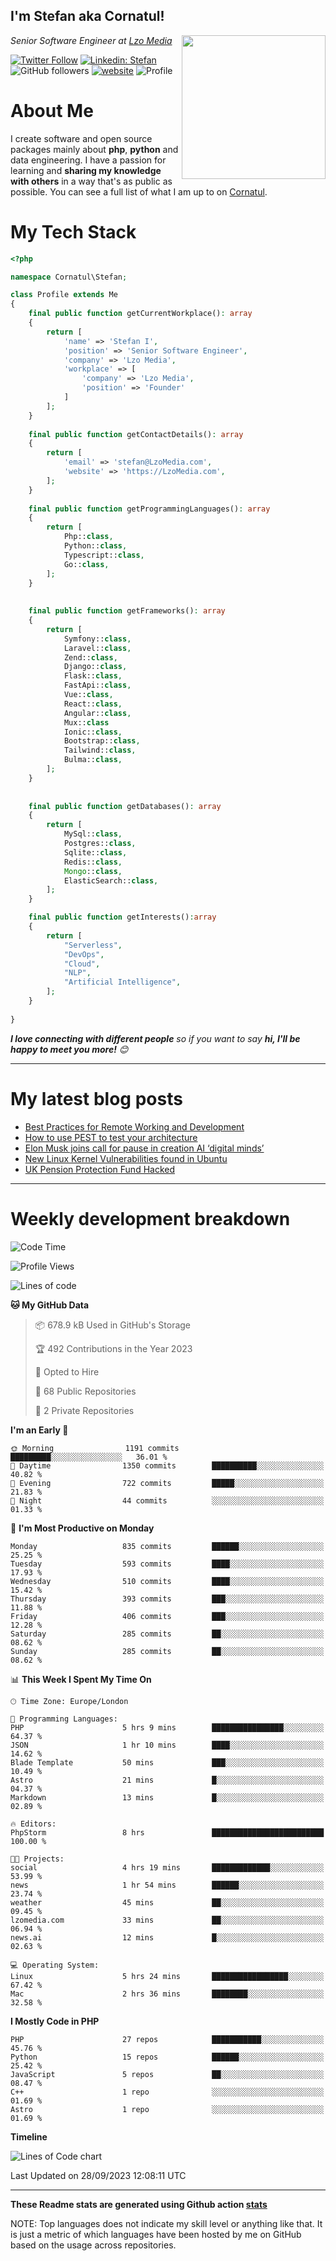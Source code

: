 <h2>I'm Stefan aka Cornatul! </h2>
<img align='right' src="https://i.giphy.com/media/YePKU8cVoIF3afvi8s/giphy.webp" width="230">
<p><em>Senior Software Engineer at <a href="https:/lzomedia.com/">Lzo Media
</a>
</em></p>

[![Twitter Follow](https://img.shields.io/twitter/follow/cornatul?label=Follow)](https://twitter.com/intent/follow?screen_name=cornatul)
[![Linkedin: Stefan](https://img.shields.io/badge/cornatul-blue?style=flat-square&logo=Linkedin&logoColor=white&link=https://www.linkedin.com/in/cornatul/)](https://www.linkedin.com/in/cornatul/)
![GitHub followers](https://img.shields.io/github/followers/cornatul?label=Follow&style=social)
[![website](https://img.shields.io/badge/Website-46a2f1.svg?&style=flat-square&logo=Google-Chrome&logoColor=white&link=https://cornatul.com/)](https://cornatul.com/)
![Profile](https://visitor-badge.glitch.me/badge?page_id=cornatul.cornatul)



# About Me
I create software and open source packages mainly about **php**, **python** and data engineering. 
I have a passion for learning and **sharing my knowledge with others** in a way that's as public as possible. 
You can see a full list of what I am up to on [Cornatul](https://lzomedia.com).


# My Tech Stack

```php
<?php

namespace Cornatul\Stefan;

class Profile extends Me
{
    final public function getCurrentWorkplace(): array
    {
        return [
            'name' => 'Stefan I',
            'position' => 'Senior Software Engineer',
            'company' => 'Lzo Media',
            'workplace' => [
                'company' => 'Lzo Media',
                'position' => 'Founder'         
            ]
        ];
    }
    
    final public function getContactDetails(): array
    {
        return [
            'email' => 'stefan@LzoMedia.com',
            'website' => 'https://LzoMedia.com',
        ];
    }
    
    final public function getProgrammingLanguages(): array
    {
        return [
            Php::class,
            Python::class,
            Typescript::class,
            Go::class,
        ];
    }
    
    
    final public function getFrameworks(): array
    {
        return [
            Symfony::class,
            Laravel::class,
            Zend::class,
            Django::class,
            Flask::class,
            FastApi::class,
            Vue::class,
            React::class,
            Angular::class,
            Mux::class
            Ionic::class,
            Bootstrap::class,
            Tailwind::class,
            Bulma::class,
        ];
    }
    
    
    final public function getDatabases(): array
    {
        return [
            MySql::class,
            Postgres::class,
            Sqlite::class,
            Redis::class,
            Mongo::class,
            ElasticSearch::class,
        ];
    }

    final public function getInterests():array
    {
        return [
            "Serverless",
            "DevOps",
            "Cloud",
            "NLP",
            "Artificial Intelligence",
        ];
    }
   
}
```
 <em><b>I love connecting with different people</b> so if you want to say <b>hi, I'll be happy to meet you more!</b> 😊</em>

---
# My latest blog posts
<!-- BLOG-POST-LIST:START -->
- [Best Practices for Remote Working and Development](https://lzomedia.com/best-practices-for-remote-working-and-development/)
- [How to use PEST to test your architecture](https://lzomedia.com/how-to-use-pest-to-test-your-architecture/)
- [Elon Musk joins call for pause in creation  AI ‘digital minds’](https://lzomedia.com/elon-musk-joins-call-for-pause-in-creation-ai-digital-minds/)
- [New Linux Kernel Vulnerabilities found in Ubuntu](https://lzomedia.com/linux-kernel-vulnerabilities-in-ubuntu/)
- [UK Pension Protection Fund Hacked](https://lzomedia.com/uk-pension-protection-fund-hacked/)
<!-- BLOG-POST-LIST:END -->

---
# Weekly development breakdown
<!--START_SECTION:waka-->
![Code Time](http://img.shields.io/badge/Code%20Time-276%20hrs%209%20mins-blue)

![Profile Views](http://img.shields.io/badge/Profile%20Views-0-blue)

![Lines of code](https://img.shields.io/badge/From%20Hello%20World%20I%27ve%20Written-17.0%20million%20lines%20of%20code-blue)

**🐱 My GitHub Data** 

> 📦 678.9 kB Used in GitHub's Storage 
 > 
> 🏆 492 Contributions in the Year 2023
 > 
> 💼 Opted to Hire
 > 
> 📜 68 Public Repositories 
 > 
> 🔑 2 Private Repositories 
 > 
**I'm an Early 🐤** 

```text
🌞 Morning                1191 commits        █████████░░░░░░░░░░░░░░░░   36.01 % 
🌆 Daytime                1350 commits        ██████████░░░░░░░░░░░░░░░   40.82 % 
🌃 Evening                722 commits         █████░░░░░░░░░░░░░░░░░░░░   21.83 % 
🌙 Night                  44 commits          ░░░░░░░░░░░░░░░░░░░░░░░░░   01.33 % 
```
📅 **I'm Most Productive on Monday** 

```text
Monday                   835 commits         ██████░░░░░░░░░░░░░░░░░░░   25.25 % 
Tuesday                  593 commits         ████░░░░░░░░░░░░░░░░░░░░░   17.93 % 
Wednesday                510 commits         ████░░░░░░░░░░░░░░░░░░░░░   15.42 % 
Thursday                 393 commits         ███░░░░░░░░░░░░░░░░░░░░░░   11.88 % 
Friday                   406 commits         ███░░░░░░░░░░░░░░░░░░░░░░   12.28 % 
Saturday                 285 commits         ██░░░░░░░░░░░░░░░░░░░░░░░   08.62 % 
Sunday                   285 commits         ██░░░░░░░░░░░░░░░░░░░░░░░   08.62 % 
```


📊 **This Week I Spent My Time On** 

```text
🕑︎ Time Zone: Europe/London

💬 Programming Languages: 
PHP                      5 hrs 9 mins        ████████████████░░░░░░░░░   64.37 % 
JSON                     1 hr 10 mins        ████░░░░░░░░░░░░░░░░░░░░░   14.62 % 
Blade Template           50 mins             ███░░░░░░░░░░░░░░░░░░░░░░   10.49 % 
Astro                    21 mins             █░░░░░░░░░░░░░░░░░░░░░░░░   04.37 % 
Markdown                 13 mins             █░░░░░░░░░░░░░░░░░░░░░░░░   02.89 % 

🔥 Editors: 
PhpStorm                 8 hrs               █████████████████████████   100.00 % 

🐱‍💻 Projects: 
social                   4 hrs 19 mins       █████████████░░░░░░░░░░░░   53.99 % 
news                     1 hr 54 mins        ██████░░░░░░░░░░░░░░░░░░░   23.74 % 
weather                  45 mins             ██░░░░░░░░░░░░░░░░░░░░░░░   09.45 % 
lzomedia.com             33 mins             ██░░░░░░░░░░░░░░░░░░░░░░░   06.94 % 
news.ai                  12 mins             █░░░░░░░░░░░░░░░░░░░░░░░░   02.63 % 

💻 Operating System: 
Linux                    5 hrs 24 mins       █████████████████░░░░░░░░   67.42 % 
Mac                      2 hrs 36 mins       ████████░░░░░░░░░░░░░░░░░   32.58 % 
```

**I Mostly Code in PHP** 

```text
PHP                      27 repos            ███████████░░░░░░░░░░░░░░   45.76 % 
Python                   15 repos            ██████░░░░░░░░░░░░░░░░░░░   25.42 % 
JavaScript               5 repos             ██░░░░░░░░░░░░░░░░░░░░░░░   08.47 % 
C++                      1 repo              ░░░░░░░░░░░░░░░░░░░░░░░░░   01.69 % 
Astro                    1 repo              ░░░░░░░░░░░░░░░░░░░░░░░░░   01.69 % 
```



**Timeline**

![Lines of Code chart](https://raw.githubusercontent.com/Cornatul/Cornatul/master/assets/bar_graph.png)


 Last Updated on 28/09/2023 12:08:11 UTC
<!--END_SECTION:waka-->


---


**These Readme stats are generated using Github action [stats](https://github.com/cornatul/stats)**

NOTE: Top languages does not indicate my skill level or anything like that. 
It is just a metric of which languages have been hosted by me on GitHub based on the usage across repositories. 

